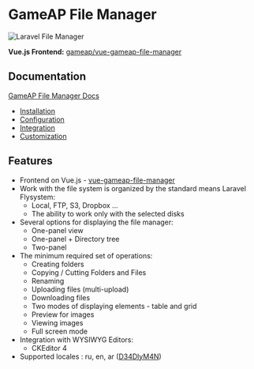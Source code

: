 # GameAP File Manager

![Laravel File Manager](https://raw.github.com/gameap/vue-gameap-file-manager/master/src/assets/laravel-file-manager.gif?raw=true)

**Vue.js Frontend:** [gameap/vue-gameap-file-manager](https://github.com/gameap/vue-gameap-file-manager)

## Documentation

[GameAP File Manager Docs](./docs/index.md)
* [Installation](./docs/installation.md)
* [Configuration](./docs/configuration.md)
* [Integration](./docs/integration.md)
* [Customization](./docs/customization.md)

## Features

* Frontend on Vue.js - [vue-gameap-file-manager](https://github.com/gameap/vue-gameap-file-manager)
* Work with the file system is organized by the standard means Laravel Flysystem:
  * Local, FTP, S3, Dropbox ...
  * The ability to work only with the selected disks
* Several options for displaying the file manager:
  * One-panel view
  * One-panel + Directory tree
  * Two-panel
* The minimum required set of operations:
   * Creating folders
   * Copying / Cutting Folders and Files
   * Renaming
   * Uploading files (multi-upload)
   * Downloading files
   * Two modes of displaying elements - table and grid
   * Preview for images
   * Viewing images
   * Full screen mode
* Integration with WYSIWYG Editors:
  * CKEditor 4
* Supported locales : ru, en, ar ([D34DlyM4N](https://github.com/D34DlyM4N))
